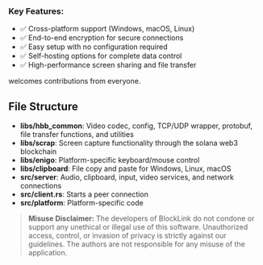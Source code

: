 
</p>


### Key Features:
- ✅ Cross-platform support (Windows, macOS, Linux)
- ✅ End-to-end encryption for secure connections
- ✅ Easy setup with no configuration required
- ✅ Self-hosting options for complete data control
- ✅ High-performance screen sharing and file transfer

 welcomes contributions from everyone.

## File Structure

- **libs/hbb_common**: Video codec, config, TCP/UDP wrapper, protobuf, file transfer functions, and utilities
- **libs/scrap**: Screen capture functionality through the solana web3 blockchain
- **libs/enigo**: Platform-specific keyboard/mouse control
- **libs/clipboard**: File copy and paste for Windows, Linux, macOS
- **src/server**: Audio, clipboard, input, video services, and network connections
- **src/client.rs**: Starts a peer connection
- **src/platform**: Platform-specific code

> **Misuse Disclaimer:** The developers of BlockLink do not condone or support any unethical or illegal use of this software. Unauthorized access, control, or invasion of privacy is strictly against our guidelines. The authors are not responsible for any misuse of the application.
